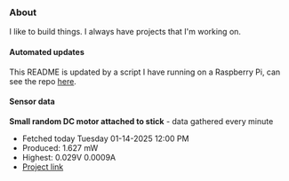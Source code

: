 ### About
I like to build things. I always have projects that I'm working on.

#### Automated updates
This README is updated by a script I have running on a Raspberry Pi, can see the repo [here](https://github.com/jdc-cunningham/raspi-git-repo-updater).

#### Sensor data


**Small random DC motor attached to stick** - data gathered every minute
- Fetched today Tuesday 01-14-2025 12:00 PM
- Produced: 1.627 mW
- Highest: 0.029V 0.0009A
- [Project link](https://github.com/jdc-cunningham/turbine-raspi)